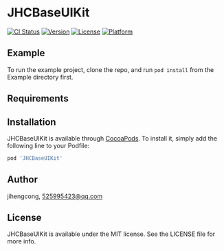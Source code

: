 # JHCBaseUIKit

[![CI Status](https://img.shields.io/travis/jihengcong/JHCBaseUIKit.svg?style=flat)](https://travis-ci.org/jihengcong/JHCBaseUIKit)
[![Version](https://img.shields.io/cocoapods/v/JHCBaseUIKit.svg?style=flat)](https://cocoapods.org/pods/JHCBaseUIKit)
[![License](https://img.shields.io/cocoapods/l/JHCBaseUIKit.svg?style=flat)](https://cocoapods.org/pods/JHCBaseUIKit)
[![Platform](https://img.shields.io/cocoapods/p/JHCBaseUIKit.svg?style=flat)](https://cocoapods.org/pods/JHCBaseUIKit)

## Example

To run the example project, clone the repo, and run `pod install` from the Example directory first.

## Requirements

## Installation

JHCBaseUIKit is available through [CocoaPods](https://cocoapods.org). To install
it, simply add the following line to your Podfile:

```ruby
pod 'JHCBaseUIKit'
```

## Author

jihengcong, 525995423@qq.com

## License

JHCBaseUIKit is available under the MIT license. See the LICENSE file for more info.
